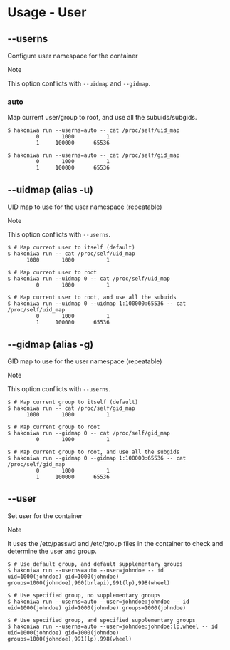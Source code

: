 # Usage - User

## --userns

Configure user namespace for the container

> [!NOTE]
> This option conflicts with `--uidmap` and `--gidmap`.

### auto

Map current user/group to root, and use all the subuids/subgids.

```console,ignore
$ hakoniwa run --userns=auto -- cat /proc/self/uid_map
         0       1000          1
         1     100000      65536

$ hakoniwa run --userns=auto -- cat /proc/self/gid_map
         0       1000          1
         1     100000      65536
```

## --uidmap (alias -u)

UID map to use for the user namespace (repeatable)

> [!NOTE]
> This option conflicts with `--userns`.

```console,ignore
$ # Map current user to itself (default)
$ hakoniwa run -- cat /proc/self/uid_map
      1000       1000          1

$ # Map current user to root
$ hakoniwa run --uidmap 0 -- cat /proc/self/uid_map
         0       1000          1

$ # Map current user to root, and use all the subuids
$ hakoniwa run --uidmap 0 --uidmap 1:100000:65536 -- cat /proc/self/uid_map
         0       1000          1
         1     100000      65536
```

## --gidmap (alias -g)

GID map to use for the user namespace (repeatable)

> [!NOTE]
> This option conflicts with `--userns`.

```console,ignore
$ # Map current group to itself (default)
$ hakoniwa run -- cat /proc/self/gid_map
      1000       1000          1

$ # Map current group to root
$ hakoniwa run --gidmap 0 -- cat /proc/self/gid_map
         0       1000          1

$ # Map current group to root, and use all the subgids
$ hakoniwa run --gidmap 0 --gidmap 1:100000:65536 -- cat /proc/self/gid_map
         0       1000          1
         1     100000      65536
```

## --user

Set user for the container

> [!NOTE]
> It uses the /etc/passwd and /etc/group files in the container to check and determine the user and group.

```console,ignore
$ # Use default group, and default supplementary groups
$ hakoniwa run --userns=auto --user=johndoe -- id
uid=1000(johndoe) gid=1000(johndoe) groups=1000(johndoe),960(brlapi),991(lp),998(wheel)

$ # Use specified group, no supplementary groups
$ hakoniwa run --userns=auto --user=johndoe:johndoe -- id
uid=1000(johndoe) gid=1000(johndoe) groups=1000(johndoe)

$ # Use specified group, and specified supplementary groups
$ hakoniwa run --userns=auto --user=johndoe:johndoe:lp,wheel -- id
uid=1000(johndoe) gid=1000(johndoe) groups=1000(johndoe),991(lp),998(wheel)
```

